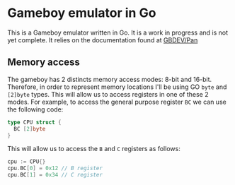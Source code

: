 # Gameboy emulator in Go

This is a Gameboy emulator written in Go. It is a work in progress and is not yet complete. It relies on the documentation found at [GBDEV/Pan](https://gbdev.io/pandocs/About.html)

## Memory access

The gameboy has 2 distincts memory access modes: 8-bit and 16-bit. Therefore, in order to represent memory locations I'll be using GO `byte` and `[2]byte` types. This will allow us to access registers in one of these 2 modes. For example, to access the general purpose register `BC` we can use the following code:

```go
type CPU struct {
  BC [2]byte
}
```

This will allow us to access the `B` and `C` registers as follows:

```go
cpu := CPU{}
cpu.BC[0] = 0x12 // B register
cpu.BC[1] = 0x34 // C register
```
